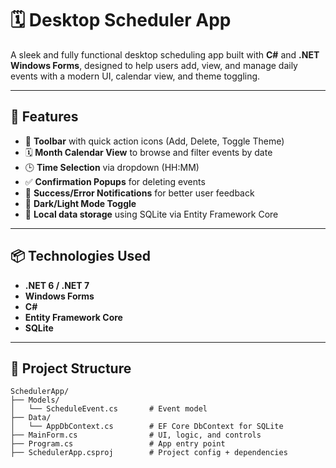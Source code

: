# 🗓️ Desktop Scheduler App

A sleek and fully functional desktop scheduling app built with **C#** and **.NET Windows Forms**, designed to help users add, view, and manage daily events with a modern UI, calendar view, and theme toggling.

---

## 🚀 Features

- 🧰 **Toolbar** with quick action icons (Add, Delete, Toggle Theme)
- 🗓️ **Month Calendar View** to browse and filter events by date
- 🕒 **Time Selection** via dropdown (HH:MM)
- ✅ **Confirmation Popups** for deleting events
- 🔔 **Success/Error Notifications** for better user feedback
- 🌙 **Dark/Light Mode Toggle**
- 💾 **Local data storage** using SQLite via Entity Framework Core

---

## 📦 Technologies Used

- **.NET 6 / .NET 7**
- **Windows Forms**
- **C#**
- **Entity Framework Core**
- **SQLite**

---

## 📁 Project Structure

```plaintext
SchedulerApp/
├── Models/
│   └── ScheduleEvent.cs       # Event model
├── Data/
│   └── AppDbContext.cs        # EF Core DbContext for SQLite
├── MainForm.cs                # UI, logic, and controls
├── Program.cs                 # App entry point
├── SchedulerApp.csproj        # Project config + dependencies
